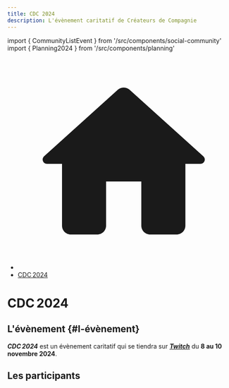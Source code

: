 ```yaml
---
title: CDC 2024
description: L'évènement caritatif de Créateurs de Compagnie
---
```

import { CommunityListEvent } from '/src/components/social-community'
import { Planning2024 } from '/src/components/planning'

<nav aria-label="breadcrumbs" className="page-breadcrumbs">
  <ul className="breadcrumbs">
    <li className="breadcrumbs__item">
      <a className="breadcrumbs__link" href="/">
        <svg viewBox="0 0 24 24" className="breadcrumbs-home">
          <path d="M10 19v-5h4v5c0 .55.45 1 1 1h3c.55 0 1-.45 1-1v-7h1.7c.46 0 .68-.57.33-.87L12.67 3.6c-.38-.34-.96-.34-1.34 0l-8.36 7.53c-.34.3-.13.87.33.87H5v7c0 .55.45 1 1 1h3c.55 0 1-.45 1-1z" fill="currentColor">
          </path>
        </svg>
      </a>
    </li>
    <li className="breadcrumbs__item">
      <a className="breadcrumbs__link" href="/evenement/cdc2024">CDC 2024</a>
    </li>
  </ul>
</nav>

<h1 className="text--center">CDC 2024</h1>

## L'évènement {#l-évènement}

***CDC 2024*** est un évènement caritatif qui se tiendra sur [***Twitch***](https://www.twitch.tv/misternooton) du **8 au 10 novembre 2024**.

## Les participants

<CommunityListEvent group='cdc2024' />
<br/>

<!-- ## Le planning

<Planning2024 class='margin-top--xl' /> -->